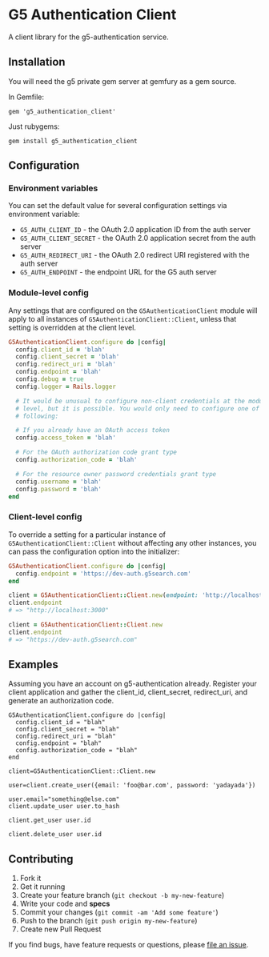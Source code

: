 # G5 Authentication Client #

A client library for the g5-authentication service.

## Installation ##

You will need the g5 private gem server at gemfury as a gem source.

In Gemfile:

    gem 'g5_authentication_client'

Just rubygems:

    gem install g5_authentication_client

## Configuration ##

### Environment variables ###

You can set the default value for several configuration settings via
environment variable:

* `G5_AUTH_CLIENT_ID` - the OAuth 2.0 application ID from the auth server
* `G5_AUTH_CLIENT_SECRET` - the OAuth 2.0 application secret from the auth server
* `G5_AUTH_REDIRECT_URI` - the OAuth 2.0 redirect URI registered with the auth server
* `G5_AUTH_ENDPOINT` - the endpoint URL for the G5 auth server

### Module-level config ###

Any settings that are configured on the `G5AuthenticationClient` module will
apply to all instances of `G5AuthenticationClient::Client`, unless that setting
is overridden at the client level.

```ruby
G5AuthenticationClient.configure do |config|
  config.client_id = 'blah'
  config.client_secret = 'blah'
  config.redirect_uri = 'blah'
  config.endpoint = 'blah'
  config.debug = true
  config.logger = Rails.logger

  # It would be unusual to configure non-client credentials at the module
  # level, but it is possible. You would only need to configure one of the
  # following:

  # If you already have an OAuth access token
  config.access_token = 'blah'

  # For the OAuth authorization code grant type
  config.authorization_code = 'blah'

  # For the resource owner password credentials grant type
  config.username = 'blah'
  config.password = 'blah'
end
```

### Client-level config ###

To override a setting for a particular instance of `G5AuthenticationClient::Client`
without affecting any other instances, you can pass the configuration option
into the initializer:

```ruby
G5AuthenticationClient.configure do |config|
  config.endpoint = 'https://dev-auth.g5search.com'
end

client = G5AuthenticationClient::Client.new(endpoint: 'http://localhost:3000')
client.endpoint
# => "http://localhost:3000"

client = G5AuthenticationClient::Client.new
client.endpoint
# => "https://dev-auth.g5search.com"
```

## Examples ##

Assuming you have an account on g5-authentication already. Register your client
application and gather the client_id, client_secret, redirect_uri, and generate
an authorization code.

    G5AuthenticationClient.configure do |config|
      config.client_id = "blah"
      config.client_secret = "blah"
      config.redirect_uri = "blah"
      config.endpoint = "blah"
      config.authorization_code = "blah"
    end

    client=G5AuthenticationClient::Client.new

    user=client.create_user({email: 'foo@bar.com', password: 'yadayada'})

    user.email="something@else.com"
    client.update_user user.to_hash

    client.get_user user.id

    client.delete_user user.id

## Contributing

1. Fork it
2. Get it running
3. Create your feature branch (`git checkout -b my-new-feature`)
4. Write your code and **specs**
5. Commit your changes (`git commit -am 'Add some feature'`)
6. Push to the branch (`git push origin my-new-feature`)
7. Create new Pull Request

If you find bugs, have feature requests or questions, please
[file an issue](https://github.com/g5search/g5_authentication_client/issues).
